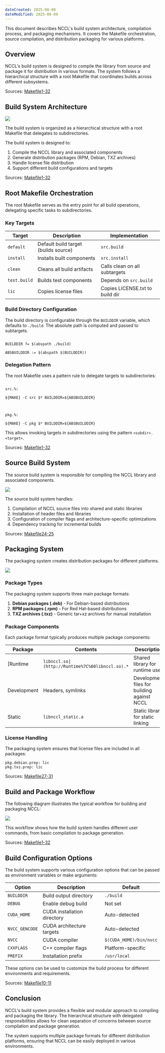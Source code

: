 ```yaml
---
dateCreated: 2025-08-08
dateModified: 2025-08-09
---
```


This document describes NCCL's build system architecture, compilation process, and packaging mechanisms. It covers the Makefile orchestration, source compilation, and distribution packaging for various platforms.

## Overview

NCCL's build system is designed to compile the library from source and package it for distribution in various formats. The system follows a hierarchical structure with a root Makefile that coordinates builds across different subsystems.

Sources: [Makefile1-32]([https://github.com/NVIDIA/nccl/blob/7c12c627/Makefile#L1-L32](https://github.com/NVIDIA/nccl/blob/7c12c627/Makefile#L1-L32))

## Build System Architecture

![](assets/Build%20System%20and%20Packaging.assets/Build%20System%20Architecture.png)

The build system is organized as a hierarchical structure with a root Makefile that delegates to subdirectories.

The build system is designed to:

1. Compile the NCCL library and associated components
2. Generate distribution packages (RPM, Debian, TXZ archives)
3. Handle license file distribution
4. Support different build configurations and targets

Sources: [Makefile1-32]([https://github.com/NVIDIA/nccl/blob/7c12c627/Makefile#L1-L32](https://github.com/NVIDIA/nccl/blob/7c12c627/Makefile#L1-L32))

## Root Makefile Orchestration

The root Makefile serves as the entry point for all build operations, delegating specific tasks to subdirectories.

### Key Targets

| Target       | Description                          | Implementation                  |
| ------------ | ------------------------------------ | ------------------------------- |
| `default`    | Default build target (builds source) | `src.build`                     |
| `install`    | Installs built components            | `src.install`                   |
| `clean`      | Cleans all build artifacts           | Calls clean on all subtargets   |
| `test.build` | Builds test components               | Depends on `src.build`          |
| `lic`        | Copies license files                 | Copies LICENSE.txt to build dir |

### Build Directory Configuration

The build directory is configurable through the `BUILDDIR` variable, which defaults to `./build`. The absolute path is computed and passed to subtargets.

```

BUILDDIR ?= $(abspath ./build)

ABSBUILDDIR := $(abspath $(BUILDDIR))

```

### Delegation Pattern

The root Makefile uses a pattern rule to delegate targets to subdirectories:

```

src.%:

${MAKE} -C src $* BUILDDIR=${ABSBUILDDIR}

  

pkg.%:

${MAKE} -C pkg $* BUILDDIR=${ABSBUILDDIR}

```

This allows invoking targets in subdirectories using the pattern `<subdir>.<target>`.

Sources: [Makefile1-32]([https://github.com/NVIDIA/nccl/blob/7c12c627/Makefile#L1-L32](https://github.com/NVIDIA/nccl/blob/7c12c627/Makefile#L1-L32))

## Source Build System

The source build system is responsible for compiling the NCCL library and associated components.

![](assets/Build%20System%20and%20Packaging.assets/Source%20Build%20System.png)

The source build system handles:

1. Compilation of NCCL source files into shared and static libraries
2. Installation of header files and libraries
3. Configuration of compiler flags and architecture-specific optimizations
4. Dependency tracking for incremental builds

Sources: [Makefile24-25]([https://github.com/NVIDIA/nccl/blob/7c12c627/Makefile#L24-L25](https://github.com/NVIDIA/nccl/blob/7c12c627/Makefile#L24-L25))

## Packaging System

The packaging system creates distribution packages for different platforms.

![](assets/Build%20System%20and%20Packaging.assets/Packaging%20System.png)

### Package Types

The packaging system supports three main package formats:

1. **Debian packages (.deb)** - For Debian-based distributions
2. **RPM packages (.rpm)** - For Red Hat-based distributions
3. **TXZ archives (.txz)** - Generic tar+xz archives for manual installation

### Package Components

Each package format typically produces multiple package components:

| Package     | Contents                                        | Description                                 |
| ----------- | ----------------------------------------------- | ------------------------------------------- |
| [Runtime    | `libnccl.so](http://Runtime%7C%60libnccl.so).*` | Shared library for runtime use              |
| Development | Headers, symlinks                               | Development files for building against NCCL |
| Static      | `libnccl_static.a`                              | Static library for static linking           |

### License Handling

The packaging system ensures that license files are included in all packages:

```
pkg.debian.prep: lic
pkg.txz.prep: lic
```

Sources: [Makefile27-31]([https://github.com/NVIDIA/nccl/blob/7c12c627/Makefile#L27-L31](https://github.com/NVIDIA/nccl/blob/7c12c627/Makefile#L27-L31))

## Build and Package Workflow

The following diagram illustrates the typical workflow for building and packaging NCCL:

![](assets/Build%20System%20and%20Packaging.assets/Build%20and%20Package%20Workflow.png)

This workflow shows how the build system handles different user commands, from basic compilation to package generation.

Sources: [Makefile1-32]([https://github.com/NVIDIA/nccl/blob/7c12c627/Makefile#L1-L32](https://github.com/NVIDIA/nccl/blob/7c12c627/Makefile#L1-L32))

## Build Configuration Options

The build system supports various configuration options that can be passed as environment variables or make arguments:

| Option         | Description                 | Default                 |
| -------------- | --------------------------- | ----------------------- |
| `BUILDDIR`     | Build output directory      | `./build`               |
| `DEBUG`        | Enable debug build          | Not set                 |
| `CUDA_HOME`    | CUDA installation directory | Auto-detected           |
| `NVCC_GENCODE` | CUDA architecture targets   | Auto-detected           |
| `NVCC`         | CUDA compiler               | `$(CUDA_HOME)/bin/nvcc` |
| `CXXFLAGS`     | C++ compiler flags          | Platform-specific       |
| `PREFIX`       | Installation prefix         | `/usr/local`            |

These options can be used to customize the build process for different environments and requirements.

Sources: [Makefile10-11]([https://github.com/NVIDIA/nccl/blob/7c12c627/Makefile#L10-L11](https://github.com/NVIDIA/nccl/blob/7c12c627/Makefile#L10-L11))

## Conclusion

NCCL's build system provides a flexible and modular approach to compiling and packaging the library. The hierarchical structure with delegated responsibilities allows for clean separation of concerns between source compilation and package generation.

The system supports multiple package formats for different distribution platforms, ensuring that NCCL can be easily deployed in various environments.
